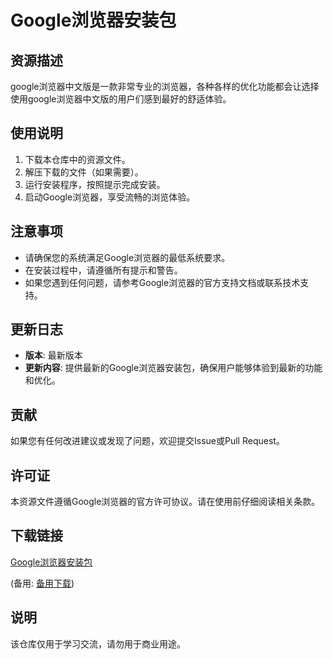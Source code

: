 # Google浏览器安装包

## 资源描述

google浏览器中文版是一款非常专业的浏览器，各种各样的优化功能都会让选择使用google浏览器中文版的用户们感到最好的舒适体验。

## 使用说明

1. 下载本仓库中的资源文件。
2. 解压下载的文件（如果需要）。
3. 运行安装程序，按照提示完成安装。
4. 启动Google浏览器，享受流畅的浏览体验。

## 注意事项

- 请确保您的系统满足Google浏览器的最低系统要求。
- 在安装过程中，请遵循所有提示和警告。
- 如果您遇到任何问题，请参考Google浏览器的官方支持文档或联系技术支持。

## 更新日志

- **版本**: 最新版本
- **更新内容**: 提供最新的Google浏览器安装包，确保用户能够体验到最新的功能和优化。

## 贡献

如果您有任何改进建议或发现了问题，欢迎提交Issue或Pull Request。

## 许可证

本资源文件遵循Google浏览器的官方许可协议。请在使用前仔细阅读相关条款。

## 下载链接
[Google浏览器安装包](https://pan.quark.cn/s/6b8538451f21) 

(备用: [备用下载](https://pan.baidu.com/s/1WOe8jw7vBngTjxz0BXUbTQ?pwd=1234))

## 说明

该仓库仅用于学习交流，请勿用于商业用途。
